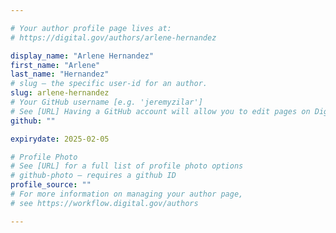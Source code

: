 ```yaml
---

# Your author profile page lives at:
# https://digital.gov/authors/arlene-hernandez

display_name: "Arlene Hernandez"
first_name: "Arlene"
last_name: "Hernandez"
# slug — the specific user-id for an author.
slug: arlene-hernandez
# Your GitHub username [e.g. 'jeremyzilar']
# See [URL] Having a GitHub account will allow you to edit pages on DigitalGov. The image used in your GitHub account can also be used to populate your digital.gov profile photo.
github: ""

expirydate: 2025-02-05

# Profile Photo
# See [URL] for a full list of profile photo options
# github-photo — requires a github ID
profile_source: ""
# For more information on managing your author page,
# see https://workflow.digital.gov/authors

---
```

